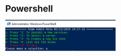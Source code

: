 <h1>Powershell</h1>
<p align="left">
  <img src="docs/display_console.JPG" width="350" title="hover text">
</p>